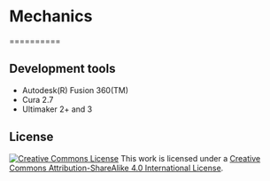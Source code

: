 # Mechanics
==========


Development tools
----------------------------
- Autodesk(R) Fusion 360(TM)
- Cura 2.7
- Ultimaker 2+ and 3


License
----------------
[![Creative Commons License](https://i.creativecommons.org/l/by-sa/4.0/88x31.png)](http://creativecommons.org/licenses/by-sa/4.0/)
This work is licensed under a [Creative Commons Attribution-ShareAlike 4.0 International License](http://creativecommons.org/licenses/by-sa/4.0/).